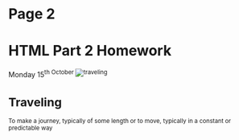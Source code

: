 <h1>Page 2</h1>
<h1>HTML Part 2 Homework</h1>
Monday 15<sup>th October
<img src="https://upload.wikimedia.org/wikipedia/commons/d/df/El_viaxeru_d%27Urculo.JPG" alt="traveling">
 
<strong> <h1>Traveling</h1> </strong>
<dt>To make a journey, typically of some length or to move, typically in a constant or predictable way</dt>
